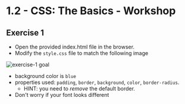 # 1.2 - CSS: The Basics - Workshop

## Exercise 1

- Open the provided index.html file in the browser.
- Modify the `style.css` file to match the following image

![exercise-1 goal](../../__lecture/assets/ex-1-goal.png)

- background color is `blue`
- properties used: `padding`, `border`, `background`, `color`, `border-radius`.
  - HINT: you need to _remove_ the default border.
- Don't worry if your font looks different
